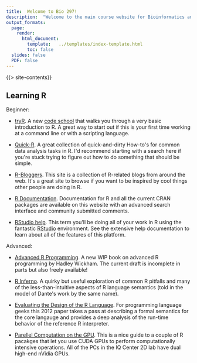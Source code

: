 ```yaml
---
title:  Welcome to Bio 297!
description:  "Welcome to the main course website for Bioinformatics and Computational Biology. Please use our [sakai site](https://sakai.wlu.edu/portal/site/2015_16_FALL-BIOL_297_01) to access the syllabus and submit assignments."
output_formats:
  page: 
    render: 
      html_document:
        template:   ../templates/index-template.html
        toc: false
  slides: false
  PDF: false
---
```


{{> site-contents}}

## Learning R

Beginner:

* [tryR](http://tryr.codeschool.com/).  A new [code school](http://www.codeschool.com) that walks you through a very basic introduction to R.  A great way to start out if this is your first time working at a command line or with a scripting language.

* [Quick-R](http://www.statmethods.net/).  A great collection of quick-and-dirty How-to's for common data analysis tasks in R.  I'd recommend starting with a search here if you're stuck trying to figure out how to do something that should be simple.

* [R-Bloggers](http://www.r-bloggers.com/).  This site is a collection of R-related blogs from around the web. It's a great site to browse if you want to be inspired by cool things other people are doing in R.

* [R Documentation](http://www.rdocumentation.org/).  Documentation for R and all the current CRAN packages are available on this website with an advanced search interface and community submitted comments.

* [RStudio help](https://support.rstudio.com/hc/en-us/categories/200035113-Documentation).  This term you'll be doing all of your work in R using the fantastic [RStudio](http://www.rstudio.com/ide/) environment.  See the extensive help documentation to learn about all of the features of this platform.

Advanced:

* [Advanced R Programming](http://adv-r.had.co.nz/).  A new WIP book on advanced R programming by Hadley Wickham.  The current draft is incomplete in parts but also freely available!

* [R Inferno](http://www.burns-stat.com/pages/Tutor/R_inferno.pdf).  A quirky but useful exploration of common R pitfalls and many of the less-than-intuitive aspects of R language semantics (told in the model of Dante's work by the same name).

* [Evaluating the Design of the R Language](http://r.cs.purdue.edu/pub/ecoop12.pdf).  For programming language geeks this 2012 paper takes a pass at describing a formal semantics for the core langauge and provides a deep analysis of the run-time behavior of the reference R interpreter.

* [Parellel Computation on the GPU](http://www.r-tutor.com/gpu-computing).  This is a nice guide to a couple of R pacakges that let you use CUDA GPUs to perform computationally intensive operations.  All of the PCs in the IQ Center 2D lab have dual high-end nVidia GPUs.


